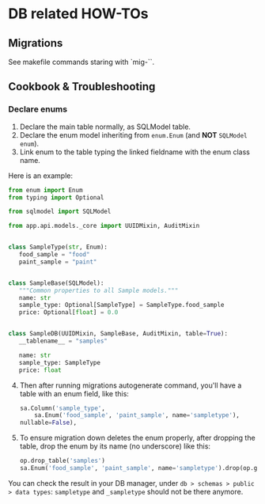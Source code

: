 # DB related HOW-TOs

## Migrations
See makefile commands staring with `mig-``.

## Cookbook & Troubleshooting
### Declare enums
1. Declare the main table normally, as SQLModel table. 
2. Declare the enum model inheriting from `enum.Enum` (and **NOT** `SQLModel enum`).
3. Link enum to the table typing the linked fieldname with the enum class name.

Here is an example:

```python
from enum import Enum
from typing import Optional

from sqlmodel import SQLModel

from app.api.models._core import UUIDMixin, AuditMixin


class SampleType(str, Enum):
   food_sample = "food"
   paint_sample = "paint"


class SampleBase(SQLModel):
   """Common properties to all Sample models."""
   name: str
   sample_type: Optional[SampleType] = SampleType.food_sample
   price: Optional[float] = 0.0


class SampleDB(UUIDMixin, SampleBase, AuditMixin, table=True):
   __tablename__ = "samples"

   name: str
   sample_type: SampleType
   price: float
```
4. Then after running migrations autogenerate command, you'll have a table with an enum field, like this:

    ```python
    sa.Column('sample_type', 
        sa.Enum('food_sample', 'paint_sample', name='sampletype'),
    nullable=False),
   ```
5. To ensure migration down deletes the enum properly, after dropping the table, drop the enum by its name (no underscore) like this:

    ```python
    op.drop_table('samples')
    sa.Enum('food_sample', 'paint_sample', name='sampletype').drop(op.get_bind())
   ```
You can check the result in your DB manager, under `db > schemas > public > data types`: `sampletype` and `_sampletype` should not be there anymore.